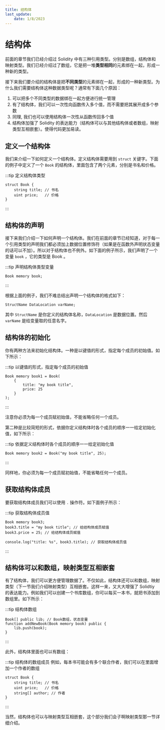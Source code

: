 ```yaml
---
title: 结构体
last_update:
    date: 1/8/2023
---
```


# 结构体

前面的章节我们已经介绍过 Solidity 中有三种引用类型。分别是数组，结构体和映射类型。我们已经介绍过了数组，它是把一堆**类型相同**的元素绑在一起，形成一种新的类型。

接下来我们要介绍的结构体是把**不同类型**的元素绑在一起，形成的一种新类型。为什么我们需要结构体这种数据类型呢？通常有下面几个原因：

1. 可以把多个不同类型的数据绑在一起方便进行统一管理
2. 有了结构体，我们可以一次性向函数传入多个值，而不需要把其展开成多个参数
3. 同理, 我们也可以使用结构体一次性从函数传回多个值
4. 结构体加强了 Solidity 的表达能力（结构体可以与其他结构体或者数组，映射类型互相嵌套）。使得代码更加易读。

## 定义一个结构体
我们来介绍一下如何定义一个结构体。定义结构体需要用到 `struct` 关键字。下面的例子中定义了一个 `Book` 的结构体，里面包含了两个元素，分别是书名和价格。

:::tip 定义结构体类型
```solidity
struct Book {
    string title; // 书名
    uint price;   // 价格
}
```
:::

## 结构体的声明

接下来我们介绍一下如何声明一个结构体。我们在前面的章节已经知道，对于每一个引用类型的声明我们都必须加上数据位置修饰符（如果是在函数外声明状态变量的话可以不加）。所以对于结构体也不例外。如下面的例子所示，我们声明了一个变量 `book` ，它的类型是 Book 。

:::tip 声明结构体类型变量
```solidity
Book memory book;
```
:::

根据上面的例子，我们不难总结出声明一个结构体的格式如下：

```solidity
StructName DataLocation varName;
```

其中 `StructName` 是你定义的结构体名称，`DataLocation` 是数据位置。然后 `varName` 是给变量取的任意名字。

## 结构体的初始化

你有两种方法来初始化结构体。一种是以键值的形式，指定每个成员的初始值。如下所示：

:::tip 以键值的形式，指定每个成员的初始值
```solidity
Book memory book1 = Book(
    {
        title: "my book title",
        price: 25
    }
);
```
:::

注意你必须为每一个成员赋初始值，不能省略任何一个成员。

第二种是比较简短的形式，依据你定义结构体时各个成员的顺序一一给定初始化值，如下所示：

:::tip 依据定义结构体时各个成员的顺序一一给定初始化值
```solidity
Book memory book2 = Book("my book title", 25);
```
:::

同样地，你必须为每一个成员赋初始值，不能省略任何一个成员。

## 获取结构体成员

要获取结构体成员我们可以使用 `.` 操作符。如下面例子所示：

:::tip 获取结构体成员值
```solidity
Book memory book3;
book3.title = "my book title"; // 给结构体成员赋值
book3.price = 25; // 给结构体成员赋值

console.log("title: %s", book3.title); // 获取结构体成员值
```
:::

## 结构体可以和数组，映射类型互相嵌套

有了结构体，我们可以更方便管理数据了。不仅如此，结构体还可以和数组，映射类型（下一节我们介绍映射类型）互相嵌套。这样一来，又大大增强了 Solidtiy 的表达能力。例如我们可以创建一个书库数组，你可以每买一本书，就把书添加到数组里。如下所示：

:::tip 结构体数组
```solidity
Book[] public lib; // Book数组，状态变量
function addNewBook(Book memory book) public {
    lib.push(book);
}
```
:::

此外，结构体里面也可以有数组：

:::tip 结构体的数组成员
例如，每本书可能会有多个联合作者，我们可以在里面增加一个作者的数组
```solidity
struct Book {
    string title; // 书名
    uint price;   // 价格
    string[] author; // 作者
}
```
:::


当然，结构体也可以与映射类型互相嵌套，这个部分我们会子啊映射类型那一节详细介绍。